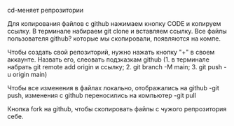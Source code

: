cd-меняет репрозитории 

Для копирования файлов с github нажимаем кнопку CODE и копируем ссылку. В терминале набираем git clone и вставляем ссылку. Все файлы пользователя github? которые мы скопировали, появляются на компе.

Чтобы создать свой репозиторий, нужно нажать кнопку "+" в своем аккаунте. Назвать его, слеовать подзказкам github (1. в терминале набрать git remote add origin и ссылку; 2. git branch -M main; 3. git push -u origin main)

Чтобы все изменения в файлах локально, отображались на github -git push, изменения с github переносились на компьютер -git pull

Кнопка fork на github, чтобы скопировать файлы с чужого репрозитория себе.